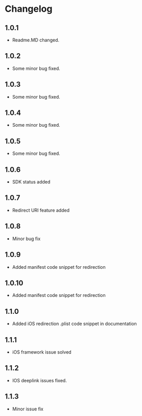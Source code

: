 # Changelog

## 1.0.1
 - Readme.MD changed.
## 1.0.2
- Some minor bug fixed.
## 1.0.3
- Some minor bug fixed.
## 1.0.4
- Some minor bug fixed.
## 1.0.5
- Some minor bug fixed.
## 1.0.6
- SDK status added
## 1.0.7
- Redirect URI feature added
## 1.0.8
- Minor bug fix
## 1.0.9
- Added manifest code snippet for redirection
## 1.0.10
- Added manifest code snippet for redirection
## 1.1.0
- Added iOS redirection .plist code snippet in documentation
## 1.1.1
- iOS framework issue solved
## 1.1.2
- IOS deeplink issues fixed.
## 1.1.3
- Minor issue fix

